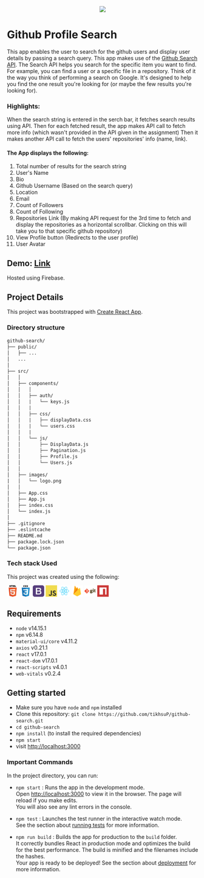 <p align="center">
  <img src="https://github.com/tikhsuP/github-search/blob/main/src/images/logo.png" width="150px">
</p>

# Github Profile Search
This app enables the user to search for the github users and display user details by passing a search query. This app makes use of the [Github Search API](https://docs.github.com/en/free-pro-team@latest/rest). The Search API helps you search for the specific item you want to find. For example, you can find a user or a specific file in a repository. Think of it the way you think of performing a search on Google. It's designed to help you find the one result you're looking for (or maybe the few results you're looking for).


### Highlights:
When the search string is entered in the serch bar, it fetches search results using API.
Then for each fetched result, the app makes API call to fetch more info (which wasn't provided in the API given in the assignment)
Then it makes another API call to fetch the users' repositories' info (name, link).

#### The App displays the following:
1. Total number of results for the search string
2. User's Name
3. Bio
4. Github Username (Based on the search query)
5. Location
6. Email
7. Count of Followers
8. Count of Following
9. Repositories Link (By making API request for the 3rd time to fetch and display the repositories as a horizontal scrollbar. Clicking on this will take you to that specific github repository)
10. View Profile button (Redirects to the user profile)
11. User Avatar

## Demo: [Link](https://github0search.web.app/)
Hosted using Firebase.

## Project Details
This project was bootstrapped with [Create React App](https://github.com/facebook/create-react-app).

### Directory structure

```
github-search/
├── public/
│   ├── ...
│   ...
│   
├── src/
│   │
│   ├── components/
│   │   │
│   │   ├── auth/
│   │   |   └── keys.js
│   │   |
│   │   ├── css/
│   │   |   ├── displayData.css
│   │   |   └── users.css
│   │   | 
│   │   └── js/
│   │       ├── DisplayData.js
│   │       ├── Pagination.js
│   │       ├── Profile.js
│   │       └── Users.js
│   │
│   ├── images/
|   │   └── logo.png
│   │ 
│   ├── App.css
│   ├── App.js
│   ├── index.css
│   └── index.js
│
├── .gitignore
├── .eslintcache
├── README.md
├── package.lock.json
└── package.json
```

### Tech stack Used

This project was created using the following:

<code><img height="30" src="https://raw.githubusercontent.com/github/explore/80688e429a7d4ef2fca1e82350fe8e3517d3494d/topics/html/html.png"></code>
<code><img height="30" src="https://raw.githubusercontent.com/github/explore/80688e429a7d4ef2fca1e82350fe8e3517d3494d/topics/css/css.png"></code>
<code><img height="30" src="https://raw.githubusercontent.com/github/explore/80688e429a7d4ef2fca1e82350fe8e3517d3494d/topics/bootstrap/bootstrap.png"></code>
<code><img height="30" src="https://raw.githubusercontent.com/github/explore/80688e429a7d4ef2fca1e82350fe8e3517d3494d/topics/javascript/javascript.png"></code>
<code><img height="30" src="https://raw.githubusercontent.com/github/explore/80688e429a7d4ef2fca1e82350fe8e3517d3494d/topics/react/react.png"></code>
<code><img height="30" src="https://raw.githubusercontent.com/github/explore/80688e429a7d4ef2fca1e82350fe8e3517d3494d/topics/firebase/firebase.png"></code>
<code><img height="30" src="https://raw.githubusercontent.com/github/explore/80688e429a7d4ef2fca1e82350fe8e3517d3494d/topics/git/git.png"></code>
<code><img height="30" src="https://raw.githubusercontent.com/github/explore/80688e429a7d4ef2fca1e82350fe8e3517d3494d/topics/npm/npm.png"></code>

## Requirements
- `node` v14.15.1
- `npm` v6.14.8
- `material-ui/core` v4.11.2
- `axios` v0.21.1
- `react` v17.0.1
- `react-dom` v17.0.1
- `react-scripts` v4.0.1
- `web-vitals` v0.2.4


## Getting started

- Make sure you have `node` and `npm` installed
- Clone this repository: `git clone https://github.com/tikhsuP/github-search.git`
- `cd github-search`
- `npm install` (to install the required dependencies)
- `npm start`
- visit [http://localhost:3000](http://localhost:3000)


### Important Commands
In the project directory, you can run:

- `npm start` : Runs the app in the development mode.\
Open [http://localhost:3000](http://localhost:3000) to view it in the browser.
The page will reload if you make edits.\
You will also see any lint errors in the console.

- `npm test` : Launches the test runner in the interactive watch mode.\
See the section about [running tests](https://facebook.github.io/create-react-app/docs/running-tests) for more information.

- `npm run build` : Builds the app for production to the `build` folder.\
It correctly bundles React in production mode and optimizes the build for the best performance.
The build is minified and the filenames include the hashes.\
Your app is ready to be deployed!
See the section about [deployment](https://facebook.github.io/create-react-app/docs/deployment) for more information.
